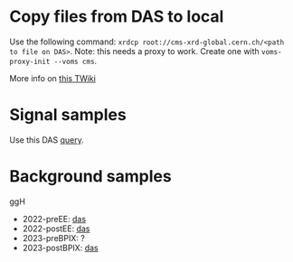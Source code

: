 # Copy files from DAS to local

Use the following command: `xrdcp root://cms-xrd-global.cern.ch/<path to file on DAS>`.
Note: this needs a proxy to work. Create one with `voms-proxy-init --voms cms`.

More info on [this TWiki](https://twiki.cern.ch/twiki/bin/view/CMSPublic/WorkBookXrootdService)


# Signal samples

Use this DAS [query](https://cmsweb.cern.ch/das/request?view=list&limit=50&instance=prod%2Fglobal&input=dataset%3D%2F*HPlusCharm*%2F*Run3*%2FMINIAODSIM).


# Background samples

ggH
- 2022-preEE: [das](https://cmsweb.cern.ch/das/request?input=dataset%3D%2FGluGluHToGG_M-125_TuneCP5_13p6TeV_powheg-pythia8%2FRun3Summer22MiniAODv4-BSzpz35_130X_mcRun3_2022_realistic_v5-v2%2FMINIAODSIM&instance=prod/global)
- 2022-postEE: [das](https://cmsweb.cern.ch/das/request?input=dataset%3D%2FGluGluHToGG_M-125_TuneCP5_13p6TeV_powheg-pythia8%2FRun3Summer22EEMiniAODv4-130X_mcRun3_2022_realistic_postEE_v6-v2%2FMINIAODSIM&instance=prod/global)
- 2023-preBPIX: ?
- 2023-postBPIX: [das](https://cmsweb.cern.ch/das/request?view=list&limit=50&instance=prod%2Fglobal&input=dataset%3D%2FGluGluHToGG_M-125_TuneCP5_13p6TeV_powheg-pythia8%2FRun3Summer23*%2FMINIAODSIM)

